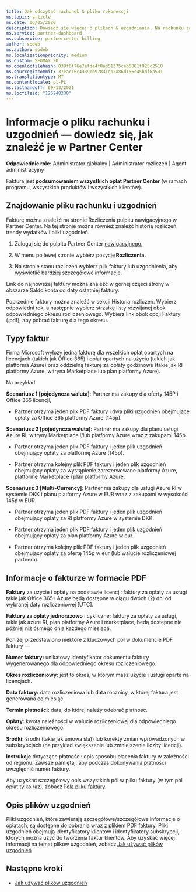 ```yaml
---
title: Jak odczytać rachunek & pliku rekonescji
ms.topic: article
ms.date: 06/05/2020
description: Dowiedz się więcej o plikach & uzgadniania. Na rachunku są Partner Center opłaty za program, produkty i klientów w tym miesięcznym okresie.
ms.service: partner-dashboard
ms.subservice: partnercenter-billing
author: sodeb
ms.author: sodeb
ms.localizationpriority: medium
ms.custom: SEOMAY.20
ms.openlocfilehash: 839f6f76e7efde4f0ad51375ceb5801f925c2510
ms.sourcegitcommit: 37eac16c4339cb97831eb2a86d156c45bdf6a531
ms.translationtype: MT
ms.contentlocale: pl-PL
ms.lasthandoff: 09/13/2021
ms.locfileid: "126248238"
---
```

# <a name="understand-your-bill-and-reconciliation-file---learn-how-to-find-them-in-partner-center"></a>Informacje o pliku rachunku i uzgodnień — dowiedz się, jak znaleźć je w Partner Center


**Odpowiednie role:** Administrator globalny | Administrator rozliczeń | Agent administracyjny


Faktura jest **podsumowaniem wszystkich opłat Partner Center** (w ramach programu, wszystkich produktów i wszystkich klientów).  

## <a name="find-your-bill-and-reconciliation-file"></a>Znajdowanie pliku rachunku i uzgodnień 

Fakturę można znaleźć na stronie Rozliczenia pulpitu nawigacyjnego w Partner Center. Na tej stronie można również znaleźć historię rozliczeń, trendy wydatków i pliki uzgodnień. 

1. Zaloguj się do pulpitu Partner Center [nawigacyjnego.](https://partner.microsoft.com/dashboard/home) 

2. W menu po lewej stronie wybierz pozycję **Rozliczenia.** 

3. Na stronie stanu rozliczeń wybierz plik faktury lub uzgodnienia, aby wyświetlić bardziej szczegółowe informacje. 

Link do najnowszej faktury można znaleźć w górnej części strony w obszarze Saldo konta od daty ostatniej faktury. 

Poprzednie faktury można znaleźć w sekcji Historia rozliczeń. Wybierz odpowiedni rok, a następnie wybierz strzałkę listy rozwijanej obok odpowiedniego okresu rozliczeniowego. Wybierz link obok opcji Faktury (.pdf), aby pobrać fakturę dla tego okresu. 

## <a name="invoice-types"></a>Typy faktur

Firma Microsoft wyłoży jedną fakturę dla wszelkich opłat opartych na licencjach (takich jak Office 365) i opłat opartych na użyciu (takich jak platforma Azure) oraz oddzielną fakturę za opłaty godzinowe (takie jak RI platformy Azure, witryna Marketplace lub plan platformy Azure).

Na przykład  

**Scenariusz 1 [pojedyncza waluta]**: Partner ma zakupy dla oferty 145P i Office 365 licencji,  

- Partner otrzyma jeden plik PDF faktury i dwa pliki uzgodnień obejmujące opłaty za Office 365 platformy Azure (145p).  

**Scenariusz 2 [pojedyncza waluta]**: Partner ma zakupy dla planu usługi Azure RI, witryny Marketplace i/lub platformy Azure wraz z zakupami 145p.

- Partner otrzyma jeden plik PDF faktury i jeden plik uzgodnień obejmujący opłaty za platformę Azure (145p). 

- Partner otrzyma kolejny plik PDF faktury i jeden plik uzgodnień obejmujący opłaty za wystąpienie zarezerwowane platformy Azure, platformę Marketplace i plan platformy Azure. 

**Scenariusz 3 [Multi-Currency]**: Partner ma zakupy dla usługi Azure RI w systemie DKK i planu platformy Azure w EUR wraz z zakupami w wysokości 145p w EUR.

- Partner otrzyma jeden plik PDF faktury i jeden plik uzgodnień obejmujący opłaty za RI platformy Azure w systemie DKK. 

- Partner otrzyma jeden plik PDF faktury i jeden plik uzgodnień obejmujący opłaty za plan platformy Azure w eur. 

- Partner otrzyma kolejny plik PDF faktury i jeden plik uzgodnień obejmujący opłaty za ofertę 145p w eur (lub walucie rozliczeniowej partnera). 


## <a name="understanding-invoice-pdf"></a>Informacje o fakturze w formacie PDF 

**Faktury** za użycie i opłaty na podstawie licencji: faktury za opłaty za usługi takie jak Office 365 i Azure będą dostępne w ciągu dwóch (2) dni od wybranej daty rozliczeniowej [UTC].  

**Faktury za opłaty jednorazowo** i cykliczne: faktury za opłaty za usługi, takie jak azure RI, plan platformy Azure i marketplace, będą dostępne nie później niż ósmego dnia każdego miesiąca.  

Poniżej przedstawiono niektóre z kluczowych pól w dokumencie PDF faktury —

**Numer faktury:** unikatowy identyfikator dokumentu faktury wygenerowanego dla odpowiedniego okresu rozliczeniowego. 

**Okres rozliczeniowy:** jest to okres, w którym masz użycie i usługi oparte na licencjach. 

**Data faktury:** data rozliczeniowa lub data rocznicy, w której faktura jest generowana co miesiąc. 

**Termin płatności:** data, do której należy odebrać płatność. 

**Opłaty:** kwota należności w walucie rozliczeniowej dla odpowiedniego okresu rozliczeniowego. 

**Środki:** środki (takie jak umowa sla)) lub korekty zmian wprowadzonych w subskrypcjach (na przykład zwiększenie lub zmniejszenie liczby licencji). 

**Instrukcje** dotyczące płatności: opis sposobu płacenia faktury w zależności od regionu. Zawsze pamiętaj, aby podczas dokonywania płatności uwzględnić numer faktury. 

Aby uzyskać szczegółowy opis wszystkich pól w pliku faktury (w tym pól opłat tylko raz), zobacz [Pola pliku faktury](invoice-file.md). 

## <a name="understand-reconciliation-files"></a>Opis plików uzgodnień

 Pliki uzgodnień, które zawierają szczegółowe/szczegółowe informacje o opłatach, są dostępne do pobrania wraz z plikiem PDF faktury. Pliki uzgodnień obejmują identyfikatory klientów i identyfikatory subskrypcji, których można użyć do tworzenia faktur klientów. Aby uzyskać więcej informacji na temat plików uzgodnień, zobacz [Jak używać plików uzgodnień](use-the-reconciliation-files.md). 

## <a name="next-steps"></a>Następne kroki

- [Jak używać plików uzgodnień](use-the-reconciliation-files.md)